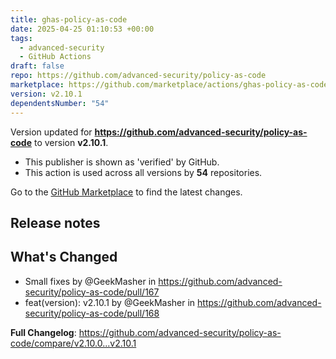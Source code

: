 ```yaml
---
title: ghas-policy-as-code
date: 2025-04-25 01:10:53 +00:00
tags:
  - advanced-security
  - GitHub Actions
draft: false
repo: https://github.com/advanced-security/policy-as-code
marketplace: https://github.com/marketplace/actions/ghas-policy-as-code
version: v2.10.1
dependentsNumber: "54"
---
```



Version updated for **https://github.com/advanced-security/policy-as-code** to version **v2.10.1**.
- This publisher is shown as 'verified' by GitHub.
- This action is used across all versions by **54** repositories.

Go to the [GitHub Marketplace](https://github.com/marketplace/actions/ghas-policy-as-code) to find the latest changes.

## Release notes

## What's Changed
* Small fixes by @GeekMasher in https://github.com/advanced-security/policy-as-code/pull/167
* feat(version): v2.10.1 by @GeekMasher in https://github.com/advanced-security/policy-as-code/pull/168


**Full Changelog**: https://github.com/advanced-security/policy-as-code/compare/v2.10.0...v2.10.1
